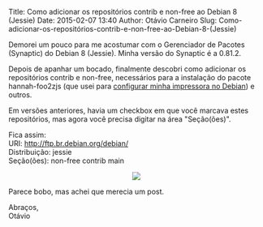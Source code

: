 Title: Como adicionar os repositórios contrib e non-free ao Debian 8 (Jessie)
Date: 2015-02-07 13:40
Author: Otávio Carneiro
Slug: Como-adicionar-os-repositórios-contrib-e-non-free-ao-Debian-8-(Jessie)

Demorei um pouco para me acostumar com o Gerenciador de Pacotes
(Synaptic) do Debian 8 (Jessie). Minha versão do Synaptic é a 0.81.2.

Depois de apanhar um bocado, finalmente descobri como adicionar os
repositórios contrib e non-free, necessários para a instalação do pacote
hannah-foo2zjs (que usei para [configurar minha impressora no
Debian](http://umcarneiro.blogspot.com.br/2014/11/instalar-impressora-hp-laserjet-1020-no.html))
e outros.

Em versões anteriores, havia um checkbox em que você marcava estes
repositórios, mas agora você precisa digitar na área "Seção(ões)".

Fica assim:  
URI: http://ftp.br.debian.org/debian/  
Distribuição: jessie  
Seção(ões): non-free contrib main

<div class="separator" style="clear: both; text-align: center;">

[![](http://2.bp.blogspot.com/-D2So8FEhgSg/VNaFwI48DZI/AAAAAAAAChg/nt7M62tKdIc/s1600/synaptic-repositorios.jpg)](http://2.bp.blogspot.com/-D2So8FEhgSg/VNaFwI48DZI/AAAAAAAAChg/nt7M62tKdIc/s1600/synaptic-repositorios.jpg)

</div>

Parece bobo, mas achei que merecia um post.

Abraços,  
Otávio


